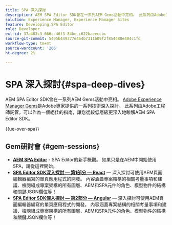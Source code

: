 ```yaml
---
title: SPA 深入探討
description: AEM SPA Editor SDK曾在一系列AEM Gems活動中亮相。 此系列由Adobe工程師託管，可以作為一個絕佳的指南，以便在由Adobe工程師託管的低層級對AEM SPA Editor SDK有更深入的瞭解。
solution: Experience Manager, Experience Manager Sites
feature: Developing,SPA Editor
role: Developer
exl-id: 37a403c3-666c-46f3-84be-c622baeeccbc
source-git-commit: 5405b449377e464b7311b09f2f854488e404c1fd
workflow-type: tm+mt
source-wordcount: '266'
ht-degree: 2%

---
```


# SPA 深入探討{#spa-deep-dives}

AEM SPA Editor SDK曾在一系列AEM Gems活動中亮相。 [Adobe Experience Manager Gems](https://helpx.adobe.com/tw/experience-manager/kt/eseminars/gems/aem-index.html)是Adobe專家提供的一系列技術深入探討。 此系列由Adobe工程師託管，可以作為一個絕佳的指南，讓您從較低層級更深入地瞭解AEM SPA Editor SDK。

{{ue-over-spa}}

## Gem研討會 {#gem-sessions}

* **[AEM SPA Editor](https://experienceleague.adobe.com/zh-hant/docs/events/experience-manager-gems-recordings/gems2018/aem-spa-editor)** - SPA Editor的新手概觀。 如果只是在AEM中開始使用SPA，請從這裡開始。
* **[SPA Editor SDK深入探討 — 第1部分 — React](https://experienceleague.adobe.com/zh-hant/docs/events/experience-manager-gems-recordings/gems2018/spa-editor-sdk-deep-dive-react)** — 深入探討可使用AEM頁面編輯器編寫的單頁應用程式的開發。 內容涵蓋專案結構的相關考量事項和建議、檢閱組成專案架構的所有圖層、AEM和SPA元件的角色、模型物件的結構和關鍵JSON欄位等！
* **[SPA Editor SDK深入探討 — 第2部分 — Angular](https://experienceleague.adobe.com/zh-hant/docs/events/experience-manager-gems-recordings/gems2018/spa-editor-sdk-deep-dive-angular)** — 深入探討可使用AEM頁面編輯器編寫的單頁應用程式的開發。 內容涵蓋專案結構的相關考量事項和建議、檢閱組成專案架構的所有圖層、AEM和SPA元件的角色、模型物件的結構和關鍵JSON欄位等！
